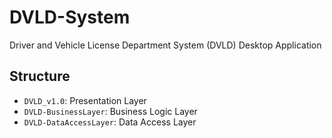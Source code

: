 # DVLD-System
Driver and Vehicle License Department System (DVLD) Desktop Application

## Structure
- `DVLD_v1.0`: Presentation Layer
- `DVLD-BusinessLayer`: Business Logic Layer
- `DVLD-DataAccessLayer`: Data Access Layer
